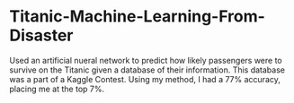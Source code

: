 # Titanic-Machine-Learning-From-Disaster

Used an artificial nueral network to predict how likely passengers were to survive on the Titanic given a database of their information.  This database was a part of a Kaggle Contest.  Using my method, I had a 77% accuracy, placing me at the top 7%.

